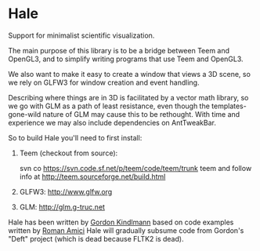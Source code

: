 Hale
====

Support for minimalist scientific visualization.

The main purpose of this library is to be a bridge between Teem and OpenGL3,
and to simplify writing programs that use Teem and OpenGL3.

We also want to make it easy to create a window that views a 3D scene,
so we rely on GLFW3 for window creation and event handling.

Describing where things are in 3D is facilitated by a vector math
library, so we go with GLM as a path of least resistance, even though
the templates-gone-wild nature of GLM may cause this to be rethought.
With time and experience we may also include dependencies on
AntTweakBar.

So to build Hale you'll need to first install:

1. Teem (checkout from source):

   svn co https://svn.code.sf.net/p/teem/code/teem/trunk teem
   and follow info at http://teem.sourceforge.net/build.html
2. GLFW3: http://www.glfw.org
3. GLM: http://glm.g-truc.net


Hale has been written by [Gordon Kindlmann](http://people.cs.uchicago.edu/~glk/) based on code examples written by [Roman Amici](https://github.com/roman-amici)
Hale will gradually subsume code from Gordon's "Deft" project (which is dead because FLTK2 is dead).
